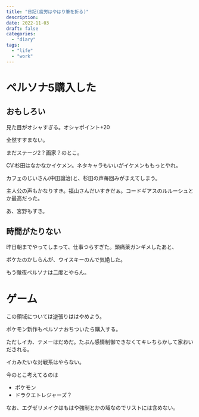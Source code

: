 ```yaml
---
title: "日記(疲労はやはり筆を折る)"
description:
date: 2022-11-03
draft: false
categories:
  - "diary"
tags:
  - "life"
  - "work"
---
```


# ペルソナ5購入した

## おもしろい

見た目がオシャすぎる。オシャポイント+20

全然すすまない。

まだステージ2？画家？のとこ。

CV:杉田はなかなかイケメン。ネタキャラもいいがイケメンももっとやれ。

カフェのじいさん(中田譲治)と、杉田の声毎回みがまえてしまう。

主人公の声もかなりすき。福山さんだいすきだぁ。コードギアスのルルーシュとか最高だった。

あ、宮野もすき。

## 時間がたりない

昨日朝までやってしまって、仕事つらすぎた。頭痛薬ガンギメしたあと、

ボケたのかしらんが、ウイスキーのんで気絶した。

もう徹夜ペルソナは二度とやらん。

# ゲーム

この領域については逆張りははやめよう。

ポケモン新作もペルソナおちついたら購入する。

ただしイカ、テメーはだめだ。たぶん感情制御できなくてキレちらかして家おいだされる。

イカみたいな対戦系はやらない。

今のとこ考えてるのは

* ポケモン
* ドラクエトレジャーズ？

なお、エグゼリメイクはもはや強制とかの域なのでリストには含めない。
